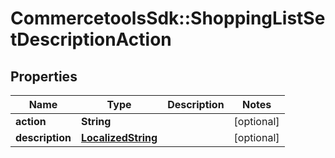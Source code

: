 # CommercetoolsSdk::ShoppingListSetDescriptionAction

## Properties
Name | Type | Description | Notes
------------ | ------------- | ------------- | -------------
**action** | **String** |  | [optional] 
**description** | [**LocalizedString**](LocalizedString.md) |  | [optional] 

